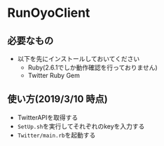 # RunOyoClient

## 必要なもの
- 以下を先にインストールしておいてください
  - Ruby(2.6.1でしか動作確認を行っておりません)
  - Twitter Ruby Gem

## 使い方(2019/3/10 時点)
- TwitterAPIを取得する
- `SetUp.sh`を実行してそれぞれのkeyを入力する
- `Twitter/main.rb`を起動する
